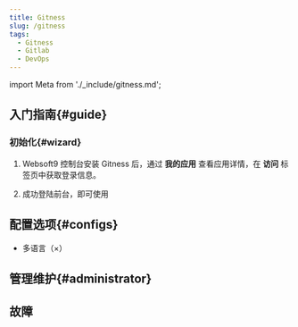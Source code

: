 ```yaml
---
title: Gitness
slug: /gitness
tags:
  - Gitness
  - Gitlab
  - DevOps
---
```


import Meta from './_include/gitness.md';

<Meta name="meta" />

## 入门指南{#guide}

### 初始化{#wizard}

1. Websoft9 控制台安装 Gitness 后，通过 **我的应用** 查看应用详情，在 **访问** 标签页中获取登录信息。  

2. 成功登陆前台，即可使用


## 配置选项{#configs}

- 多语言（×）

## 管理维护{#administrator}

## 故障

